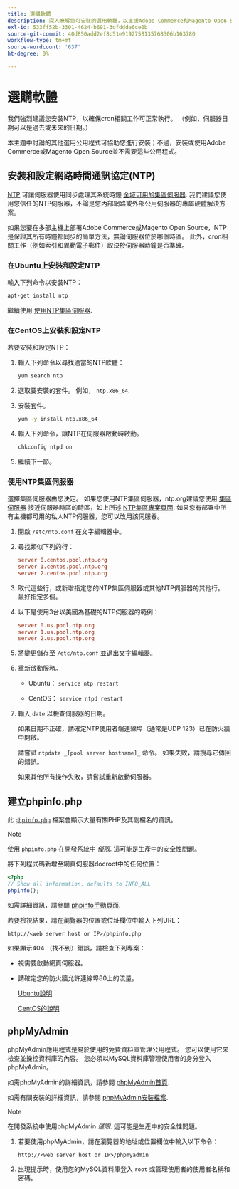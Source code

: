 ```yaml
---
title: 選購軟體
description: 深入瞭解您可安裝的選用軟體，以支援Adobe Commerce和Magento Open Source的內部安裝。
exl-id: 533ff52b-3301-4624-b691-3dfddde6ce0b
source-git-commit: 40d850add2ef8c51e9192758135768306b163780
workflow-type: tm+mt
source-wordcount: '637'
ht-degree: 0%

---
```


# 選購軟體

我們強烈建議您安裝NTP，以確保cron相關工作可正常執行。 （例如，伺服器日期可以是過去或未來的日期。）

本主題中討論的其他選用公用程式可協助您進行安裝；不過，安裝或使用Adobe Commerce或Magento Open Source並不需要這些公用程式。

## 安裝和設定網路時間通訊協定(NTP)

[NTP](https://www.ntp.org/) 可讓伺服器使用同步處理其系統時鐘 [全域可用的集區伺服器](https://www.ntppool.org/en/). 我們建議您使用您信任的NTP伺服器，不論是您內部網路或外部公用伺服器的專屬硬體解決方案。

如果您要在多部主機上部署Adobe Commerce或Magento Open Source，NTP是保證其所有時鐘都同步的簡單方法，無論伺服器位於哪個時區。 此外，cron相關工作（例如索引和異動電子郵件）取決於伺服器時鐘是否準確。

### 在Ubuntu上安裝和設定NTP

輸入下列命令以安裝NTP：

```bash
apt-get install ntp
```

繼續使用 [使用NTP集區伺服器](#use-ntp-pool-servers).

### 在CentOS上安裝和設定NTP

若要安裝和設定NTP：

1. 輸入下列命令以尋找適當的NTP軟體：

   ```bash
   yum search ntp
   ```

1. 選取要安裝的套件。 例如， `ntp.x86_64`.

1. 安裝套件。

   ```bash
   yum -y install ntp.x86_64
   ```

1. 輸入下列命令，讓NTP在伺服器啟動時啟動。

   ```bash
   chkconfig ntpd on
   ```

1. 繼續下一節。

### 使用NTP集區伺服器

選擇集區伺服器由您決定。 如果您使用NTP集區伺服器，ntp.org建議您使用 [集區伺服器](https://www.ntppool.org/en/) 接近伺服器時區的時區，如上所述 [NTP集區專案頁面](https://www.ntppool.org/en/use.html). 如果您有部署中所有主機都可用的私人NTP伺服器，您可以改用該伺服器。

1. 開啟 `/etc/ntp.conf` 在文字編輯器中。

1. 尋找類似下列的行：

   ```conf
   server 0.centos.pool.ntp.org
   server 1.centos.pool.ntp.org
   server 2.centos.pool.ntp.org
   ```

1. 取代這些行，或新增指定您的NTP集區伺服器或其他NTP伺服器的其他行。 最好指定多個。

1. 以下是使用3台以美國為基礎的NTP伺服器的範例：

   ```conf
   server 0.us.pool.ntp.org
   server 1.us.pool.ntp.org
   server 2.us.pool.ntp.org
   ```

1. 將變更儲存至 `/etc/ntp.conf` 並退出文字編輯器。

1. 重新啟動服務。

   * Ubuntu： `service ntp restart`

   * CentOS： `service ntpd restart`

1. 輸入 `date` 以檢查伺服器的日期。

   如果日期不正確，請確定NTP使用者端連線埠（通常是UDP 123）已在防火牆中開啟。

   請嘗試 `ntpdate _[pool server hostname]_` 命令。 如果失敗，請搜尋它傳回的錯誤。

   如果其他所有操作失敗，請嘗試重新啟動伺服器。

## 建立phpinfo.php

此 [`phpinfo.php`](https://www.php.net/manual/en/function.phpinfo.php) 檔案會顯示大量有關PHP及其副檔名的資訊。

>[!NOTE]
>
>使用 `phpinfo.php` 在開發系統中 _僅限_. 這可能是生產中的安全性問題。

將下列程式碼新增至網頁伺服器docroot中的任何位置：

```php
<?php
// Show all information, defaults to INFO_ALL
phpinfo();
```

如需詳細資訊，請參閱 [phpinfo手動頁面](https://www.php.net/manual/en/function.phpinfo.php).

若要檢視結果，請在瀏覽器的位置或位址欄位中輸入下列URL：

```http
http://<web server host or IP>/phpinfo.php
```

如果顯示404 （找不到）錯誤，請檢查下列專案：

* 視需要啟動網頁伺服器。
* 請確定您的防火牆允許連線埠80上的流量。

  [Ubuntu說明](https://help.ubuntu.com/community/UFW)

  [CentOS的說明](https://wiki.centos.org/HowTos%282f%29Network%282f%29IPTables.html)

## phpMyAdmin

phpMyAdmin應用程式是易於使用的免費資料庫管理公用程式。 您可以使用它來檢查並操控資料庫的內容。 您必須以MySQL資料庫管理使用者的身分登入phpMyAdmin。

如需phpMyAdmin的詳細資訊，請參閱 [phpMyAdmin首頁](https://www.phpmyadmin.net/).

如需有關安裝的詳細資訊，請參閱 [phpMyAdmin安裝檔案](https://docs.phpmyadmin.net/en/latest/setup.html#quick-install).

>[!NOTE]
>
>在開發系統中使用phpMyAdmin _僅限_. 這可能是生產中的安全性問題。

1. 若要使用phpMyAdmin，請在瀏覽器的地址或位置欄位中輸入以下命令：

   ```http
   http://<web server host or IP>/phpmyadmin
   ```

1. 出現提示時，使用您的MySQL資料庫登入 `root` 或管理使用者的使用者名稱和密碼。

